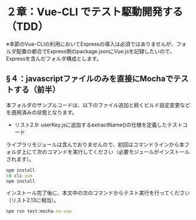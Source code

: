 # ２章：Vue-CLI でテスト駆動開発する（TDD）

※本節のVue-CLIの利用においてExpressの導入は必須ではありませんが、フォルダ配置の都合でExpress側のpackage.jsonにVue.jsを記録したいので、Expressを含んだフォルダ構成とします。

## §４：javascriptファイルのみを直接にMochaでテストする（前半）

本フォルダのサンプルコードは、以下のファイル追加と続くビルド設定変更などを適用済みの状態となります。

* リスト2.9: userKey.jsに追加するextractName()の仕様を定義したテストコード

ライブラリモジュールは含んでおりませんので、初回はコマンドラインから本フォルダ上にて次のコマンドを実行してください（必要モジュールがインストールされます）。

```bat
npm install
cd cli-vue
npm install
```

インストール完了後に、本文中の次のコマンドからテスト実行を行ってください（リスト2.13に相当）。

```bat
npm run test:mocha-no-vue
```

